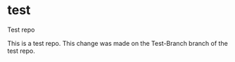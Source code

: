 # test
Test repo

This is a test repo.
This change was made on the Test-Branch branch of the test repo.

